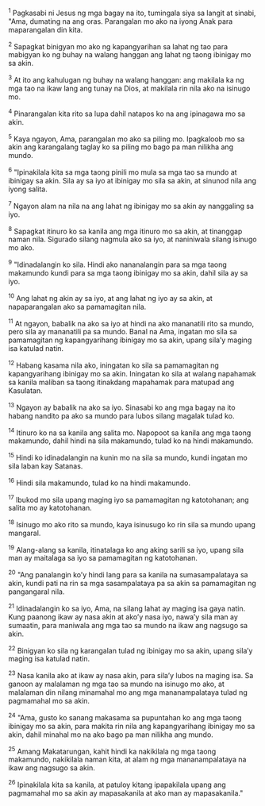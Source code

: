 <sup>1</sup>
Pagkasabi ni Jesus ng mga bagay na ito, tumingala siya sa langit at sinabi, "Ama, dumating na ang oras. Parangalan mo ako na iyong Anak para maparangalan din kita. 

<sup>2</sup>
Sapagkat binigyan mo ako ng kapangyarihan sa lahat ng tao para mabigyan ko ng buhay na walang hanggan ang lahat ng taong ibinigay mo sa akin. 

<sup>3</sup>
At ito ang kahulugan ng buhay na walang hanggan: ang makilala ka ng mga tao na ikaw lang ang tunay na Dios, at makilala rin nila ako na isinugo mo. 

<sup>4</sup>
Pinarangalan kita rito sa lupa dahil natapos ko na ang ipinagawa mo sa akin. 

<sup>5</sup>
Kaya ngayon, Ama, parangalan mo ako sa piling mo. Ipagkaloob mo sa akin ang karangalang taglay ko sa piling mo bago pa man nilikha ang mundo. 

<sup>6</sup>
"Ipinakilala kita sa mga taong pinili mo mula sa mga tao sa mundo at ibinigay sa akin. Sila ay sa iyo at ibinigay mo sila sa akin, at sinunod nila ang iyong salita. 

<sup>7</sup>
Ngayon alam na nila na ang lahat ng ibinigay mo sa akin ay nanggaling sa iyo. 

<sup>8</sup>
Sapagkat itinuro ko sa kanila ang mga itinuro mo sa akin, at tinanggap naman nila. Sigurado silang nagmula ako sa iyo, at naniniwala silang isinugo mo ako. 

<sup>9</sup>
"Idinadalangin ko sila. Hindi ako nananalangin para sa mga taong makamundo kundi para sa mga taong ibinigay mo sa akin, dahil sila ay sa iyo. 

<sup>10</sup>
Ang lahat ng akin ay sa iyo, at ang lahat ng iyo ay sa akin, at napaparangalan ako sa pamamagitan nila. 

<sup>11</sup>
At ngayon, babalik na ako sa iyo at hindi na ako mananatili rito sa mundo, pero sila ay mananatili pa sa mundo. Banal na Ama, ingatan mo sila sa pamamagitan ng kapangyarihang ibinigay mo sa akin, upang silaʼy maging isa katulad natin. 

<sup>12</sup>
Habang kasama nila ako, iningatan ko sila sa pamamagitan ng kapangyarihang ibinigay mo sa akin. Iningatan ko sila at walang napahamak sa kanila maliban sa taong itinakdang mapahamak para matupad ang Kasulatan. 

<sup>13</sup>
Ngayon ay babalik na ako sa iyo. Sinasabi ko ang mga bagay na ito habang nandito pa ako sa mundo para lubos silang magalak tulad ko. 

<sup>14</sup>
Itinuro ko na sa kanila ang salita mo. Napopoot sa kanila ang mga taong makamundo, dahil hindi na sila makamundo, tulad ko na hindi makamundo. 

<sup>15</sup>
Hindi ko idinadalangin na kunin mo na sila sa mundo, kundi ingatan mo sila laban kay Satanas. 

<sup>16</sup>
Hindi sila makamundo, tulad ko na hindi makamundo. 

<sup>17</sup>
Ibukod mo sila upang maging iyo sa pamamagitan ng katotohanan; ang salita mo ay katotohanan. 

<sup>18</sup>
Isinugo mo ako rito sa mundo, kaya isinusugo ko rin sila sa mundo upang mangaral. 

<sup>19</sup>
Alang-alang sa kanila, itinatalaga ko ang aking sarili sa iyo, upang sila man ay maitalaga sa iyo sa pamamagitan ng katotohanan. 

<sup>20</sup>
"Ang panalangin koʼy hindi lang para sa kanila na sumasampalataya sa akin, kundi pati na rin sa mga sasampalataya pa sa akin sa pamamagitan ng pangangaral nila. 

<sup>21</sup>
Idinadalangin ko sa iyo, Ama, na silang lahat ay maging isa gaya natin. Kung paanong ikaw ay nasa akin at akoʼy nasa iyo, nawaʼy sila man ay sumaatin, para maniwala ang mga tao sa mundo na ikaw ang nagsugo sa akin. 

<sup>22</sup>
Binigyan ko sila ng karangalan tulad ng ibinigay mo sa akin, upang silaʼy maging isa katulad natin. 

<sup>23</sup>
Nasa kanila ako at ikaw ay nasa akin, para silaʼy lubos na maging isa. Sa ganoon ay malalaman ng mga tao sa mundo na isinugo mo ako, at malalaman din nilang minamahal mo ang mga mananampalataya tulad ng pagmamahal mo sa akin. 

<sup>24</sup>
"Ama, gusto ko sanang makasama sa pupuntahan ko ang mga taong ibinigay mo sa akin, para makita rin nila ang kapangyarihang ibinigay mo sa akin, dahil minahal mo na ako bago pa man nilikha ang mundo. 

<sup>25</sup>
Amang Makatarungan, kahit hindi ka nakikilala ng mga taong makamundo, nakikilala naman kita, at alam ng mga mananampalataya na ikaw ang nagsugo sa akin. 

<sup>26</sup>
Ipinakilala kita sa kanila, at patuloy kitang ipapakilala upang ang pagmamahal mo sa akin ay mapasakanila at ako man ay mapasakanila."